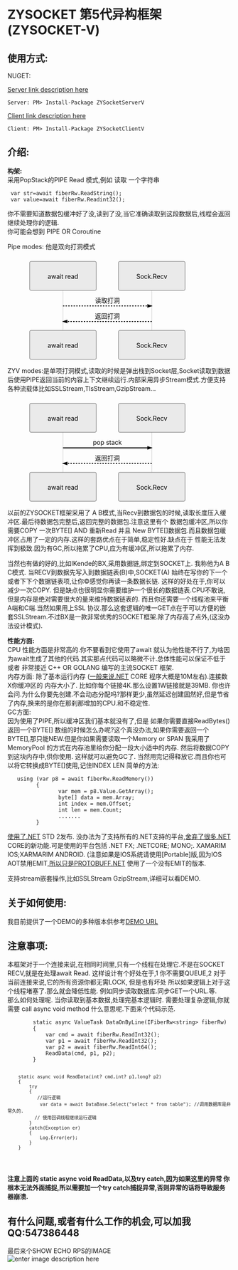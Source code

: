 <h1 id="zysocket-第5代异构框架zysocket-v">ZYSOCKET 第5代异构框架(ZYSOCKET-V)</h1>
<h2 id="使用方式">使用方式:</h2>
<p>NUGET:</p>
<p><a href="%28https://www.nuget.org/packages/ZYSocketServerV%29">Server link description here</a></p>
<pre><code>Server: PM&gt; Install-Package ZYSocketServerV
</code></pre>
<p><a href="https://www.nuget.org/packages/ZYSocketClientV">Client link description here</a></p>
<pre><code>Client: PM&gt; Install-Package ZYSocketClientV
</code></pre>
<h2 id="介绍">介绍:</h2>
<p><strong>构架:</strong><br>
采用PopStack的PIPE Read 模式,例如 读取 一个字符串</p>
<pre><code> var str=await fiberRw.ReadString(); 
 var value=await fiberRw.Readint32();
</code></pre>
<p>你不需要知道数据包缓冲好了没,读到了没,当它准确读取到这段数据后,线程会返回继续处理你的逻辑.<br>
你可能会想到  PIPE OR  Coroutine</p>
<p>Pipe modes: 他是双向打洞模式</p>
<div class="mermaid"><svg xmlns="http://www.w3.org/2000/svg" id="mermaid-svg-kOVTGqIK9yPooglK" style="max-width:450px;" viewBox="-50 -10 450 231" width="100%" height="100%"><g /><g><line class="actor-line" id="actor259" stroke="#999" stroke-width="0.5px" x1="75" y1="5" x2="75" y2="220" /><rect class="actor" fill="#eaeaea" stroke="#666" x="0" y="0" width="150" height="65" rx="3" ry="3" /><text class="actor" style="text-anchor: middle;" alignment-baseline="central" dominant-baseline="central" x="75" y="32.5"><tspan x="75" dy="0">await read</tspan></text></g><g><line class="actor-line" id="actor260" stroke="#999" stroke-width="0.5px" x1="275" y1="5" x2="275" y2="220" /><rect class="actor" fill="#eaeaea" stroke="#666" x="200" y="0" width="150" height="65" rx="3" ry="3" /><text class="actor" style="text-anchor: middle;" alignment-baseline="central" dominant-baseline="central" x="275" y="32.5"><tspan x="275" dy="0">Sock.Recv</tspan></text></g><defs><marker id="arrowhead" refX="5" refY="2" markerWidth="6" markerHeight="4" orient="auto"><path d="M 0 0 V 4 L 6 2 Z" /></marker></defs><defs><marker id="crosshead" refX="16" refY="4" markerWidth="15" markerHeight="8" orient="auto"><path style="stroke-dasharray: 0px, 0px;" fill="black" stroke="#000000" stroke-width="1px" d="M 9 2 V 6 L 16 4 Z" /><path style="stroke-dasharray: 0px, 0px;" fill="none" stroke="#000000" stroke-width="1px" d="M 0 1 L 6 7 M 6 1 L 0 7" /></marker></defs><g><text class="messageText" style="text-anchor: middle;" x="175" y="93">读取打洞</text><line class="messageLine1" style="fill: none; stroke-dasharray: 3px, 3px;" marker-end="url(&quot;#arrowhead&quot;)" stroke="black" stroke-width="2" x1="75" y1="100" x2="275" y2="100" /></g><g><text class="messageText" style="text-anchor: middle;" x="175" y="128">返回打洞</text><line class="messageLine1" style="fill: none; stroke-dasharray: 3px, 3px;" marker-end="url(&quot;#arrowhead&quot;)" stroke="black" stroke-width="2" x1="275" y1="135" x2="75" y2="135" /></g><g><rect class="actor" fill="#eaeaea" stroke="#666" x="0" y="155" width="150" height="65" rx="3" ry="3" /><text class="actor" style="text-anchor: middle;" alignment-baseline="central" dominant-baseline="central" x="75" y="187.5"><tspan x="75" dy="0">await read</tspan></text></g><g><rect class="actor" fill="#eaeaea" stroke="#666" x="200" y="155" width="150" height="65" rx="3" ry="3" /><text class="actor" style="text-anchor: middle;" alignment-baseline="central" dominant-baseline="central" x="275" y="187.5"><tspan x="275" dy="0">Sock.Recv</tspan></text></g></svg></div>
<p>ZYV modes:是单项打洞模式,读取的时候是弹出栈到Socket层,Socket读取到数据后使用PIPE返回当前的内容上下文继续运行.内部采用异步Stream模式.方便支持各种流载体比如SSLStream,TlsStream,GzipStream…</p>
<div class="mermaid"><svg xmlns="http://www.w3.org/2000/svg" id="mermaid-svg-6iVJ1japUk3lEHGz" style="max-width:450px;" viewBox="-50 -10 450 231" width="100%" height="100%"><g /><g><line class="actor-line" id="actor261" stroke="#999" stroke-width="0.5px" x1="75" y1="5" x2="75" y2="220" /><rect class="actor" fill="#eaeaea" stroke="#666" x="0" y="0" width="150" height="65" rx="3" ry="3" /><text class="actor" style="text-anchor: middle;" alignment-baseline="central" dominant-baseline="central" x="75" y="32.5"><tspan x="75" dy="0">await read</tspan></text></g><g><line class="actor-line" id="actor262" stroke="#999" stroke-width="0.5px" x1="275" y1="5" x2="275" y2="220" /><rect class="actor" fill="#eaeaea" stroke="#666" x="200" y="0" width="150" height="65" rx="3" ry="3" /><text class="actor" style="text-anchor: middle;" alignment-baseline="central" dominant-baseline="central" x="275" y="32.5"><tspan x="275" dy="0">Sock.Recv</tspan></text></g><defs><marker id="arrowhead" refX="5" refY="2" markerWidth="6" markerHeight="4" orient="auto"><path d="M 0 0 V 4 L 6 2 Z" /></marker></defs><defs><marker id="crosshead" refX="16" refY="4" markerWidth="15" markerHeight="8" orient="auto"><path style="stroke-dasharray: 0px, 0px;" fill="black" stroke="#000000" stroke-width="1px" d="M 9 2 V 6 L 16 4 Z" /><path style="stroke-dasharray: 0px, 0px;" fill="none" stroke="#000000" stroke-width="1px" d="M 0 1 L 6 7 M 6 1 L 0 7" /></marker></defs><g><text class="messageText" style="text-anchor: middle;" x="175" y="93">pop stack</text><line class="messageLine0" style="fill: none;" marker-end="url(&quot;#arrowhead&quot;)" stroke="black" stroke-width="2" x1="75" y1="100" x2="275" y2="100" /></g><g><text class="messageText" style="text-anchor: middle;" x="175" y="128">返回打洞</text><line class="messageLine1" style="fill: none; stroke-dasharray: 3px, 3px;" marker-end="url(&quot;#arrowhead&quot;)" stroke="black" stroke-width="2" x1="275" y1="135" x2="75" y2="135" /></g><g><rect class="actor" fill="#eaeaea" stroke="#666" x="0" y="155" width="150" height="65" rx="3" ry="3" /><text class="actor" style="text-anchor: middle;" alignment-baseline="central" dominant-baseline="central" x="75" y="187.5"><tspan x="75" dy="0">await read</tspan></text></g><g><rect class="actor" fill="#eaeaea" stroke="#666" x="200" y="155" width="150" height="65" rx="3" ry="3" /><text class="actor" style="text-anchor: middle;" alignment-baseline="central" dominant-baseline="central" x="275" y="187.5"><tspan x="275" dy="0">Sock.Recv</tspan></text></g></svg></div>
<p>以前的ZYSOCKET框架采用了 A B模式,当Recv到数据包的时候,读取长度压入缓冲区.最后待数据包完整后,返回完整的数据包.注意这里有个 数据包缓冲区,所以你需要COPY 一次BYTE[] AND 重新Read 并且 New BYTE[]数据包.而且数据包缓冲区占用了一定的内存.这样的套路优点在于简单,稳定性好.缺点在于 性能无法发挥到极致.因为有GC,所以拖累了CPU,应为有缓冲区,所以拖累了内存.</p>
<p>当然也有做的好的,比如IKende的BX,采用数据链,绑定到SOCKET上. 我称他为A B C模式. 当RECV到数据先写入到数据链表(B)中,SOCKET(A) 始终在写你的下一个或者下下个数据链表项,让你©感觉你再读一条数据长链. 这样的好处在于,你可以减少一次COPY. 但是缺点也很明显你需要维护一个很长的数据链表.CPU不敢说,但是内存是绝对需要很大的量来维持数据链表的. 而且你还需要一个线程池来平衡A端和C端.当然如果用上SSL 协议.那么这套逻辑的唯一GET点在于可以方便的嵌套SSLStream.不过BX是一款非常优秀的SOCKET框架.除了内存高了点外,(这没办法设计模式).</p>
<p><strong>性能方面:</strong><br>
CPU 性能方面是非常高的.你不要看到它使用了await 就认为他性能不行了,为啥因为await生成了其他的代码.其实那点代码可以略微不计.总体性能可以保证不低于 或者 非常接近 C++ OR GOLANG 编写的主流SOCKET 框架.<br>
内存方面: 除了基本运行内存 (<a href="http://xn--4gqy23dt3sh4i.NET">一般来说.NET</a> CORE 程序大概是10M左右).连接数X你缓冲区的 内存大小了. 比如你每个链接4K.那么设置1W链接就是39MB. 你也许会问.为什么你要先创建.不会动态分配吗?那样更少,虽然延迟创建固然好,但是节省了内存,换来的是你在那刹那增加的CPU.和不稳定性.<br>
GC方面:<br>
因为使用了PIPE,所以缓冲区我们基本就没有了,但是 如果你需要直接ReadBytes() 返回一个BYTE[] 数组的时候怎么办呢?这个真没办法,如果你需要返回一个BYTE[],那只能NEW.但是你如果需要读取一个Memory or SPAN 我采用了 MemoryPool 的方式在内存池里给你分配一段大小适中的内存. 然后将数据COPY到这块内存中,供你使用. 这样就可以避免GC了. 当然用完记得释放它.而且你也可以将它转换成BYTE[]使用,记住INDEX LEN 简单的方法:</p>
<pre><code>   using (var p8 = await fiberRw.ReadMemory())
         {
                var mem = p8.Value.GetArray();
                byte[] data = mem.Array;
                int index = mem.Offset;
                int len = mem.Count;
                .......
         }
</code></pre>
<p><a href="http://xn--ykq9w171g.NET">使用了.NET</a> STD 2发布. 没办法为了支持所有的.NET支持的平台,<a href="http://xn--ykqt1xwveipaw49k.NET">舍弃了很多.NET</a> CORE的新功能.可是使用的平台包括 .NET FX; .NETCORE; MONO;. XAMARIM IOS;XARMARIM ANDROID. (注意如果是IOS系统请使用[Portable]版,因为IOS AOT禁用EMIT,<a href="http://xn--PROTOBUFF-927nx55bi25bdyk.NET">所以只是PROTOBUFF.NET</a> 使用了一个没有EMIT的版本.</p>
<p>支持stream嵌套操作,比如SSLStream GzipStream,详细可以看DEMO.</p>
<h2 id="关于如何使用">关于如何使用:</h2>
<p>我目前提供了一个DEMO的多种版本供参考<a href="https://github.com/luyikk/ZYSOCKET-V/tree/master/Demo">DEMO URL</a></p>
<h2 id="注意事项"><strong>注意事项:</strong></h2>
<p>本框架对于一个连接来说,在相同时间里,只有一个线程在处理它.不是在SOCKET RECV,就是在处理await Read. 这样设计有个好处在于,1 你不需要QUEUE,2 对于当前连接来说,它的所有资源你都无需LOCK, 但是也有坏处 所以如果逻辑上对于这个线程堵塞了.那么就会降低性能. 例如同步读取数据库.同步GET一个URL.等.<br>
那么如何处理呢. 当你读取到基本数据,处理完基本逻辑时. 需要处理复杂逻辑,你就需要  call async void method 什么意思呢.下面来个代码示范.</p>
<pre><code>        static async ValueTask DataOnByLine(IFiberRw&lt;string&gt; fiberRw)
        {
            var cmd = await fiberRw.ReadInt32();
            var p1 = await fiberRw.ReadInt32();
            var p2 = await fiberRw.ReadInt64();
            ReadData(cmd, p1, p2);
        }

        static async void ReadData(int? cmd,int? p1,long? p2)
        {
            try
            {
               //运行逻辑
                var data = await DataBase.Select("select * from table"); //调用数据库是非常久的.
              // 使用回调线程继续运行逻辑
            }
            catch(Exception er)
            {
                Log.Error(er);
            }
        }
</code></pre>
<p><strong>注意上面的 static async void ReadData,以及try catch,因为如果这里的异常 你根本无法外面捕捉,所以需要加一个try catch捕捉异常,否则异常的话将导致服务器崩溃.</strong></p>
<h2 id="有什么问题或者有什么工作的机会可以加我qq547386448">有什么问题,或者有什么工作的机会,可以加我QQ:547386448</h2>
<p>最后来个SHOW ECHO RPS的IMAGE<br>
<img alt="enter image description here" src="https://github.com/luyikk/ZYSOCKET-V/blob/master/Benchmarks/echoBenchmarks.png?raw=true"></p>

